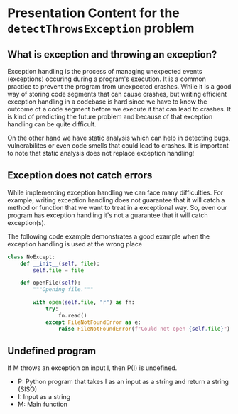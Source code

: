 # Presentation Content for the `detectThrowsException` problem

## What is exception and throwing an exception?

Exception handling is the process of managing unexpected events (exceptions) occuring during
a program's execution. It is a common practice to prevent the program from unexpected crashes.
While it is a good way of storing code segments that can cause crashes, but writing efficient
exception handling in a codebase is hard since we have to know the outcome of a code segment before
we execute it that can lead to crashes. It is kind of predicting the future problem and because of that
exception handling can be quite difficult.

On the other hand we have static analysis which can help in detecting bugs, vulnerabilites or even code
smells that could lead to crashes. It is important to note that static analysis does not replace exception
handling!

## Exception does not catch errors

While implementing exception handling we can face many difficulties. For example, writing exception handling does
not guarantee that it will catch a method or function that we want to treat in a exceptional way. So, even our program
has exception handling it's not a guarantee that it will catch exception(s).

The following code example demonstrates a good example when the exception handling is used at the wrong place

```python
class NoExcept:
    def __init__(self, file):
        self.file = file

    def openFile(self):
        """Opening file."""

        with open(self.file, "r") as fn:
            try:
                fn.read()
            except FileNotFoundError as e:
                raise FileNotFoundError(f"Could not open {self.file}") from e
```

## Undefined program

If M throws an exception on input I, then P(I) is undefined.

- P: Python program that takes I as an input as a string and return a string (SISO)
- I: Input as a string
- M: Main function

